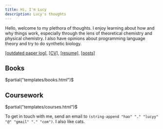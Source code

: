 ```yaml
---
title: Hi, I'm Lucy
description: Lucy's thoughts
---
```


Hello, welcome to my plethora of thoughts. I enjoy learning about how and why things work, especially through the lens of theoretical chemistry and physical chemistry. I also have opinions about programming language theory and try to do synthetic biology. 

[[outdated paper log]](/read), [[CV]](/cv/cv.pdf), [[resume]](/resume-lucy/resume-Lucy-Hao.pdf), [[posts]](/archive)

## Books

$partial("templates/books.html")$

## Coursework

$partial("templates/courses.html")$

<p>
To get in touch with me, send an email to <code>(string-append "hao" "." "lucyy" "@" "gmail" "." "com")</code>. I also like cats.
</p>

